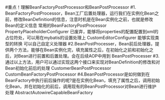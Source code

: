 #重点！理解BeanFactoryPostProcessor和BeanPostProcessor
	#1. BeanFactoryPostProcessor，Bean工厂后置处理器，运行我们在实例化Bean之前，修改BeanDefinition的信息，注意时机是在Bean实例化之前，也就是修改Bean的定义信息
		常用的BeanFactoryPostProcessor
			PropertyPlaceholderConfigurer
				已废弃，能够将properties的配置配置到xml的占位符处，可以用在mybatis的设置处理上
			CustomEditorConfigurer
				能够实现类型的转换
					可以自己自定义处理器
	#2.BeanPostProcesser，Bean前后处理器，提供两个方法，能够在Bean实例化完，填充属性之后，在初始化之前和初始化之后，对Bean进行前置和后置处理。会在后续AOP中用到
		BeanPostProcesser
	#3. 通过以上方法，用户可以通过实现这两个接口来实现对BeanDefinition的修改和对Bean初始化前后的处理
		CustomerBeanPostProcessor
		CustomBeanFactoryPostProcessor
	#4.BeanPostProcessor是如何做到在BeanFactory中执行前后操作的呢?是在实例化Bean，填充了属性之后，调用初始化Bean，并在初始化的前后，调用现有的BeanPostProcessor对Bean进行维护处理
		AbstractAutowireCapableBeanFactory